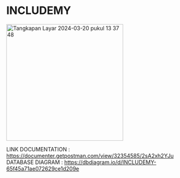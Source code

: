 # INCLUDEMY
<img width="307" alt="Tangkapan Layar 2024-03-20 pukul 13 37 48" src="https://github.com/nandanatyo/INCLUDEMY/assets/129768896/a08b7660-92f7-4407-9308-ddc635b15c93">

LINK DOCUMENTATION : https://documenter.getpostman.com/view/32354585/2sA2xh2YJu  
DATABASE DIAGRAM   : https://dbdiagram.io/d/INCLUDEMY-65f45a71ae072629ce1d209e

